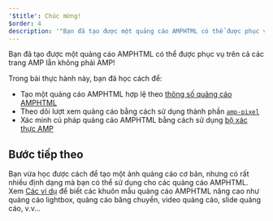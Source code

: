 ```yaml
---
'$title': Chúc mừng!
$order: 4
description: '"Bạn đã tạo được một quảng cáo AMPHTML có thể được phục vụ trên cả các trang AMP lẫn không phải AMP! Trong bài thực hành này, bạn đã học cách để: Tạo một quảng cáo AMPHTML hợp lệ theo..."'
---
```


Bạn đã tạo được một quảng cáo AMPHTML có thể được phục vụ trên cả các trang AMP lẫn không phải AMP!

Trong bài thực hành này, bạn đã học cách để:

- Tạo một quảng cáo AMPHTML hợp lệ theo [thông số quảng cáo AMPHTML](../../../../documentation/guides-and-tutorials/learn/a4a_spec.md)
- Theo dõi lượt xem quảng cáo bằng cách sử dụng thành phần [`amp-pixel`](../../../../documentation/components/reference/amp-pixel.md)
- Xác minh cú pháp quảng cáo AMPHTML bằng cách sử dụng [bộ xác thực AMP](https://validator.ampproject.org/#htmlFormat=AMP4ADS)

## Bước tiếp theo

Bạn vừa học được cách để tạo một ảnh quảng cáo cơ bản, nhưng có rất nhiều định dạng mà bạn có thể sử dụng cho các quảng cáo AMPHTML. Xem [Các ví dụ](../../../../documentation/examples/index.html) để biết các khuôn mẫu quảng cáo AMPHTML nâng cao như quảng cáo lightbox, quảng cáo băng chuyền, video quảng cáo, slide quảng cáo, v.v...
